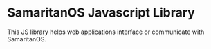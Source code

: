 # SamaritanOS Javascript Library

This JS library helps web applications interface or communicate with SamaritanOS. 